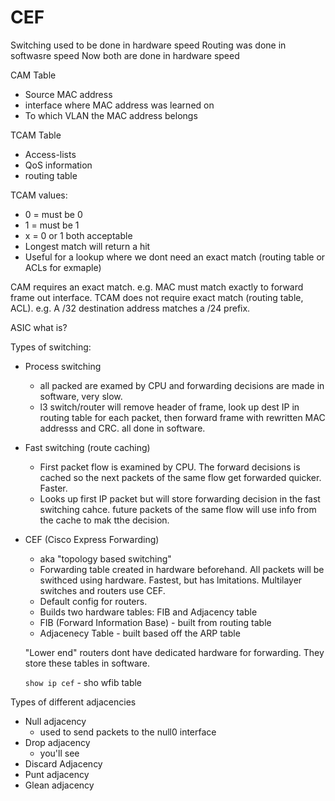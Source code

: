# CEF

Switching used to be done in hardware speed
Routing was done in softwasre speed
Now both are done in hardware speed



CAM Table
- Source MAC address
- interface where MAC address was learned on
- To which VLAN the MAC address belongs

TCAM Table
- Access-lists
- QoS information
- routing table

TCAM values:
- 0 = must be 0
- 1 = must be 1
- x = 0 or 1 both acceptable
- Longest match will return a hit
- Useful for a lookup where we dont need an exact match (routing table or ACLs for exmaple)


CAM requires an exact match. e.g. MAC must match exactly to forward frame out interface.
TCAM does not require exact match (routing table, ACL). e.g. A /32 destination address matches a /24 prefix.

ASIC what is?


Types of switching:
- Process switching
  - all packed are examed by CPU and forwarding decisions are made in software, very slow.
  - l3 switch/router will remove header of frame, look up dest IP in routing table for each packet, then forward frame with rewritten MAC addresss and CRC. all done in software.
- Fast switching (route caching)
  - First packet flow is examined by CPU. The forward decisions is cached so the next packets of the same flow get forwarded quicker. Faster.
  - Looks up first IP packet but will store forwarding decision in the fast switching cahce. future packets of the same flow will use info from the cache to mak tthe decision. 
- CEF (Cisco Express Forwarding) 
  - aka "topology based switching"
  - Forwarding table created in hardware beforehand. All packets will be swithced using hardware. Fastest, but has lmitations.  Multilayer switches and routers use CEF.
  - Default config for routers.
  - Builds two hardware tables: FIB and Adjacency table
  - FIB (Forward Information Base) - built from routing table
  - Adjacenecy Table - built based off the ARP table
  
  "Lower end" routers dont have dedicated hardware for forwarding. They store these tables in software.
  
  
  `show ip cef` - sho wfib table
  
 Types of different adjacencies
 - Null adjacency
   - used to send packets to the null0 interface
 - Drop adjacency
   - you'll see 
 - Discard Adjacency
 - Punt adjacency
 - Glean adjacency
  
  
